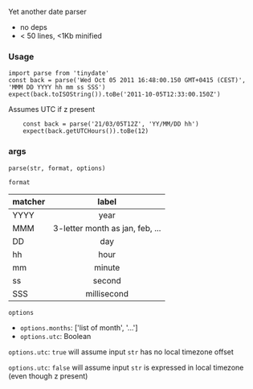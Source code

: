 Yet another date parser

- no deps
- < 50 lines, <1Kb minified

### Usage ###

```
import parse from 'tinydate'
const back = parse('Wed Oct 05 2011 16:48:00.150 GMT+0415 (CEST)', 'MMM DD YYYY hh mm ss SSS')
expect(back.toISOString()).toBe('2011-10-05T12:33:00.150Z')
```

Assumes UTC if z present

```
    const back = parse('21/03/05T12Z', 'YY/MM/DD hh')
    expect(back.getUTCHours()).toBe(12)
```

### args ###

`parse(str, format, options)`


`format`

| matcher   |      label    
|-----------|:-------------:
| YYYY      | year
| MMM       | 3-letter month as jan, feb, ...
| DD        | day
| hh        | hour
| mm        | minute
| ss        | second
| SSS       | millisecond
    


`options`

- `options.months`: ['list of month', '...']
- `options.utc`: Boolean

`options.utc`: `true` will assume input `str` has no local timezone offset

`options.utc`: `false` will assume input `str` is expressed in local timezone (even though z present)